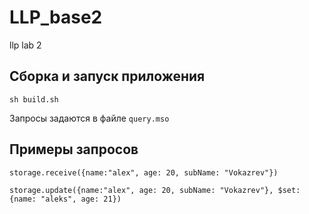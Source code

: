 # LLP_base2
llp lab 2

## Сборка и запуск приложения
`sh build.sh`

Запросы задаются в файле `query.mso`

## Примеры запросов
`storage.receive({name:"alex", age: 20, subName: "Vokazrev"})`

`storage.update({name:"alex", age: 20, subName: "Vokazrev"}, $set:{name: "aleks", age: 21})`

